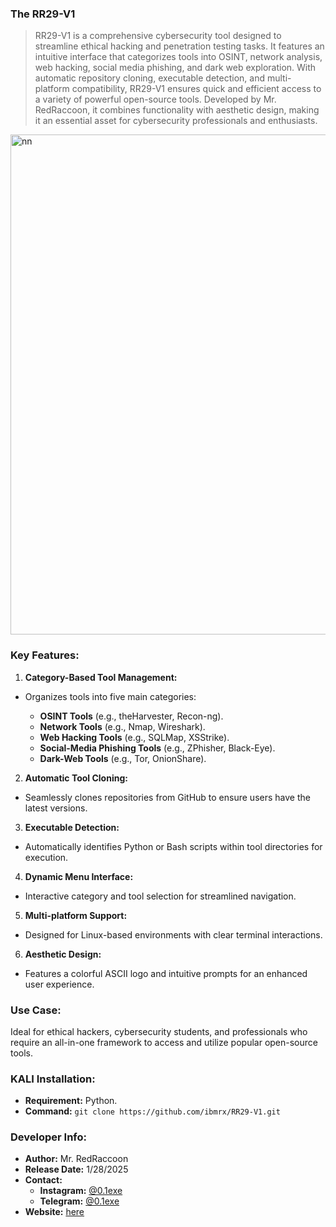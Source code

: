 ### **The RR29-V1**

> RR29-V1 is a comprehensive cybersecurity tool designed to streamline ethical hacking and penetration testing tasks. It features an intuitive interface that categorizes tools into OSINT, network analysis, web hacking, social media phishing, and dark web exploration. With automatic repository cloning, executable detection, and multi-platform compatibility, RR29-V1 ensures quick and efficient access to a variety of powerful open-source tools. Developed by Mr. RedRaccoon, it combines functionality with aesthetic design, making it an essential asset for cybersecurity professionals and enthusiasts.


<img width="800" alt="nn" src="https://github.com/user-attachments/assets/598530ea-36b1-434a-abd0-b976bb074d79" />

### **Key Features:**

1. **Category-Based Tool Management:**
- Organizes tools into five main categories:
   
  - **OSINT Tools** (e.g., theHarvester, Recon-ng).
  - **Network Tools** (e.g., Nmap, Wireshark).
  - **Web Hacking Tools** (e.g., SQLMap, XSStrike).
  - **Social-Media Phishing Tools** (e.g., ZPhisher, Black-Eye).
  - **Dark-Web Tools** (e.g., Tor, OnionShare).
  

2. **Automatic Tool Cloning:**
-  Seamlessly clones repositories from GitHub to ensure users have the latest versions.

3. **Executable Detection:**
- Automatically identifies Python or Bash scripts within tool directories for execution.

4. **Dynamic Menu Interface:**
-  Interactive category and tool selection for streamlined navigation.

5. **Multi-platform Support:**
- Designed for Linux-based environments with clear terminal interactions.

6. **Aesthetic Design:**
- Features a colorful ASCII logo and intuitive prompts for an enhanced user experience.

### **Use Case:**
Ideal for ethical hackers, cybersecurity students, and professionals who require an all-in-one framework to access and utilize popular open-source tools.

### **KALI Installation:**
- **Requirement:** Python.
- **Command:**
`git clone https://github.com/ibmrx/RR29-V1.git`

### **Developer Info:**
- **Author:** Mr. RedRaccoon
- **Release Date:** 1/28/2025
- **Contact:**
  - **Instagram:** [@0.1exe](https://www.instagram.com/0.1exe/)
  - **Telegram:** [@0.1exe](https://t.me/cd_0xe1i)
- **Website:** [here](https://0xe1i.blogspot.com/)


